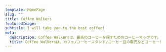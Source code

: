 ```yaml
---
template: HomePage
slug: ""
title: Coffee Walkers
featuredImage: 
subtitle: I will take you to the best coffee!
meta:
  description: Coffee Walkersは、最高のコーヒーを探すためのコーヒーマップです。
  title: Coffee Walkersは、カフェ/コーヒースタンド/コーヒー豆の販売などコーヒーを取り扱うショップを簡単に見つけられるコーヒー専門の総合情報サイトです。最高のコーヒーがきっと見つかります。
---
```


